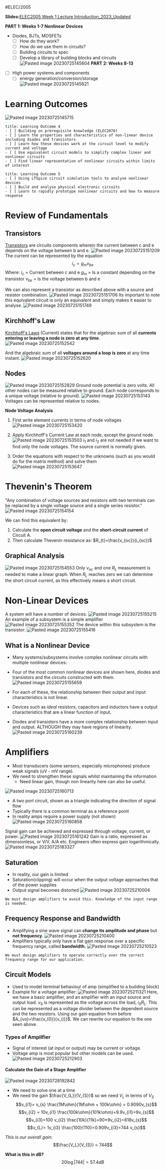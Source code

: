 #ELEC/2005 

**Slides:**[ELEC2005 Week 1 Lecture Introduction_2023_Updated](Attachments/ELEC2005%20Week%201%20Lecture%20Introduction_2023_Updated.pdf)

**PART 1: Weeks 1-7 Nonlinear Devices**
- Diodes, BJTs, MOSFETs
	- [ ] How do they work?
	- [ ] How do we use them in circuits?
	- [ ] Building circuits to spec
	- [ ] Develop a library of building blocks and circuits
![Pasted image 20230725145604](Attachments/Pasted%20image%2020230725145604.png)
**PART 2: Weeks 8-13**
- [ ] High power systems and components 
	- [ ] energy generation/conversion/storage
![Pasted image 20230725145621](Attachments/Pasted%20image%2020230725145621.png)

# Learning Outcomes
![Pasted image 20230725145715](Attachments/Pasted%20image%2020230725145715.png)

```ad-summary
title: Learning Outcome 4
- [ ] Building on prerequisite knowledge (ELEC2070)
- [ ] Learn the properties and characteristics of non-linear device including diodes and transistors
- [ ] Learn how these devices work at the circuit level to modify current and voltage
- [ ] Use equivalent circuit models to simplify complex linear and nonlinear circuits
- [ ] Find linear representation of nonlinear circuits within limits of interest
```

```ad-bug
title: Learning Outcome 5
- [ ] Using LTSpice circuit simulation tools to analyse nonlinear devices
- [ ] Build and analyse physical electronic circuits
- [ ] Learn to rapidly prototype nonlinear circuits and how to measure response
```

# Review of Fundamentals

## Transistors
[Transistors](Transistors) are circuits components wherein the current between c and e depends on the voltage between b and e.
![Pasted image 20230725151209](Attachments/Pasted%20image%2020230725151209.png)
The current can be represented by the equation
$$i_{c}=g_{m}v_{be}$$
Where:
$i_{c}$ = Current between c and e
$g_{m}$ = Is a constant depending on the transistor
$v_{be}$ = Is the voltage between b and e

We can also represent a transistor as described above with a source and resistor combination.
![Pasted image 20230725151706](Attachments/Pasted%20image%2020230725151706.png)
Its important to note this equivalent circuit is only an equivalent and simply makes it easier to analyse.
![Pasted image 20230725151749](Attachments/Pasted%20image%2020230725151749.png)

## Kirchhoff's Law
[Kirchhoff's Laws](../../../Distilled%20Notes/Kirchhoff's%20Laws.md) (Current) states that for the algebraic sum of all **currents entering or leaving a node is zero at any time**.
![Pasted image 20230725152542](Attachments/Pasted%20image%2020230725152542.png)

And the algebraic sum of all **voltages around a loop is zero** at any time instant.
![Pasted image 20230725152620](Attachments/Pasted%20image%2020230725152620.png)


## Nodes
![Pasted image 20230725152829](Attachments/Pasted%20image%2020230725152829.png)
Ground node potential is zero volts. All other nodes can be measured relative to ground. Each node corresponds to a unique voltage (relative to ground).
![Pasted image 20230725153143](Attachments/Pasted%20image%2020230725153143.png)
Voltages can be represented relative to nodes.

**Node Voltage Analysis**
1. First write element currents in terms of node voltages
![Pasted image 20230725153420](Attachments/Pasted%20image%2020230725153420.png)
2. Apply Kirchhoff's Current Law at each node, except the ground node.
![Pasted image 20230725153503](Attachments/Pasted%20image%2020230725153503.png)
$i_{1}$ and $i_{2}$ are not needed if we want to find only the node voltages. The source current is normally given.

3. Order the equations with respect to the unknowns (such as you would do for the matrix method) and solve them
![Pasted image 20230725153647](Attachments/Pasted%20image%2020230725153647.png)

# Thevenin's Theorem
"Any combination of voltage sources and resistors with two terminals can be replaced by a single voltage source and a single series resistor."
![Pasted image 20230725154154](Attachments/Pasted%20image%2020230725154154.png)

We can find this equivalent by:
1. Calculate the **open circuit voltage** and the **short-circuit current** of Circuit A.
2. Then calculate Thevenin resistance as: $R_{t}=\frac{v_{oc}}{i_{sc}}$

## Graphical Analysis
![Pasted image 20230725154553](Attachments/Pasted%20image%2020230725154553.png)
Only $v_{oc}$ and one $R_{L}$ measurement is needed to make a linear graph.
When $R_{L}$ reaches zero we can determine the short circuit current, as this effectively means a short circuit.


# Non-Linear Devices
A system will have a number of devices.
![Pasted image 20230725155215](Attachments/Pasted%20image%2020230725155215.png)
An example of a subsystem is a simple amplifier 
![Pasted image 20230725155352](Attachments/Pasted%20image%2020230725155352.png)
The device within this subsystem is the transistor:
![Pasted image 20230725155416](Attachments/Pasted%20image%2020230725155416.png)

## What is a Nonlinear Device
- Many systems/subsystems involve complex nonlinear circuits with multiple nonlinear devices:
- Four of the most common nonlinear devices are shown here, diodes and transistors and the circuits constructed with them.
![Pasted image 20230725155659](Attachments/Pasted%20image%2020230725155659.png)
- For each of these, the relationship between their output and input characteristics is not linear.

- Devices such as *ideal* resistors, capacitors and inductors have a output characteristics that are a linear function of input.
- Diodes and transistors have a more complex relationship between input and output. ALTHOUGH they may have regions of linearity.
![Pasted image 20230725160239](Attachments/Pasted%20image%2020230725160239.png)

# Amplifiers
- Most transducers (some sensors, especially microphones) produce weak signals (uV - mV range).
- We need to strengthen these signals whilst maintaining the information
	- Need linear gain, though non linearity here can also be useful.

![Pasted image 20230725160713](Attachments/Pasted%20image%2020230725160713.png)
- A two port circuit, shown as a triangle indicating the direction of signal flow
- Typically there is a common terminal as a reference point
- In reality amps require a power supply (not shown)
![Pasted image 20230725160858](Attachments/Pasted%20image%2020230725160858.png)

Signal gain can be achieved and expressed through voltage, current, or power.
![Pasted image 20230725161242](Attachments/Pasted%20image%2020230725161242.png)
Gain is a ratio, expressed as dimensionless, or V/V, A/A etc. Engineers often express gain logarithmically.
![Pasted image 20230725183327](Attachments/Pasted%20image%2020230725183327.png)

## Saturation
- In reality, our gain is limited
- Saturation(clipping) will occur when the output voltage approaches that of the power supplies
- Output signal becomes distorted
![Pasted image 20230725210004](Attachments/Pasted%20image%2020230725210004.png)
```ad-important
We must design amplifiers to avoid this. Knowledge of the input range is needed.

```

## Frequency Response and Bandwidth
- Amplifying a sine wave signal can **change its amplitude and phase** but **not frequency**.
![Pasted image 20230725210400](Attachments/Pasted%20image%2020230725210400.png)
- Amplifiers typically only have a flat gain response over a specific frequency range, called **bandwidth.**
![Pasted image 20230725210523](Attachments/Pasted%20image%2020230725210523.png)
```ad-important
We must design amplifiers to operate correctly over the correct frequency range for our application.

```

## Circuit Models
- Used to model terminal behaviour of amp (simplified to a building block)
- Example for a voltage amplifier:
![Pasted image 20230725211321](Attachments/Pasted%20image%2020230725211321.png)
Here, we have a basic amplifier, and an amplifier with an input source and output load. $v_{0}$ is represented as the voltage across the load, $i_{0}R_{L}$. 
This can be represented as a voltage divider between the dependent source and the two resistors.
Using our gain equation from before $A_{vo}=\frac{v_{0}}{v_{i}}$. We can rewrite our equation to the one seen above.

### Types of Amplifier
- Signal of interest (at input or output) may be current or voltage.
- Voltage amp is most popular but other models can be used.
![Pasted image 20230725212903](Attachments/Pasted%20image%2020230725212903.png)

#### Calculate the Gain of a Stage Amplifier
![Pasted image 20230728192842](Attachments/Pasted%20image%2020230728192842.png)
- We need to solve one at a time
- We need the gain $\frac{V_{L}}{V_{S}}$ so we need $V_{L}$ in terms of $V_{S}$
$$v_{i1}= v_{s} \frac{1M\ohm}{1M\ohm + 100k\ohm} = 0.9090v_{s}$$
$$v_{i2} = 10v_{i1} \frac{100k\ohm}{101k\ohm}=9.9v_{i1}=9v_{s}$$
$$v_{i3}=100 v_{i2} \frac{10k}{11k}=90*9v_{i2}=818v_{s}$$
$$v_{L}= 1v_{i3} \frac{100}{110}=0.909v_{i3}=744 v_{s}$$

*This is our overall gain:*
$$\frac{V_L}{V_{S}} = 744$$

**What is this in dB?**
$$20 \log |744| = 57.4dB$$

